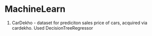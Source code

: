 # MachineLearn

1. CarDekho - dataset for prediciton sales price of cars, acquired via cardekho. Used DecisionTreeRegressor
